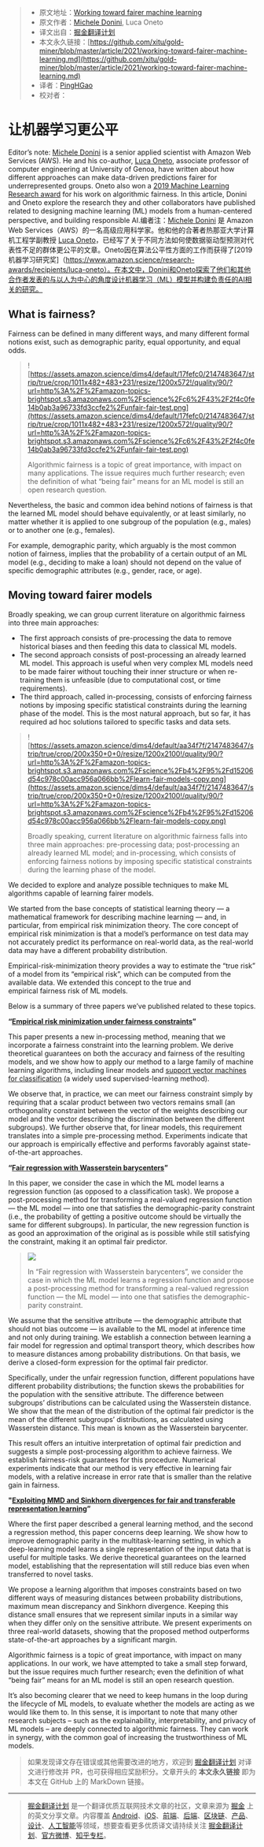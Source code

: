 > * 原文地址：[Working toward fairer machine learning](https://www.amazon.science/research-awards/success-stories/algorithmic-bias-and-fairness-in-machine-learning)
> * 原文作者：[Michele Donini](https://www.amazon.science/author/michele-donini), Luca Oneto
> * 译文出自：[掘金翻译计划](https://github.com/xitu/gold-miner)
> * 本文永久链接：[https://github.com/xitu/gold-miner/blob/master/article/2021/working-toward-fairer-machine-learning.md](https://github.com/xitu/gold-miner/blob/master/article/2021/working-toward-fairer-machine-learning.md)
> * 译者：[PingHGao](https://github.com/PingHGao)
> * 校对者：

# 让机器学习更公平

Editor’s note: [Michele Donini](https://www.linkedin.com/in/michele-donini-2484734a/) is a senior applied scientist with Amazon Web Services (AWS). He and his co-author, [Luca Oneto](https://www.lucaoneto.com/), associate professor of computer engineering at University of Genoa, have written about how different approaches can make data-driven predictions fairer for underrepresented groups. Oneto also won a [2019 Machine Learning Research award](https://www.amazon.science/research-awards/recipients/luca-oneto) for his work on algorithmic fairness. In this article, Donini and Oneto explore the research they and other collaborators have published related to designing machine learning (ML) models from a human-centered perspective, and building responsible AI.编者注：[Michele Donini](https://www.linkedin.com/in/michele-donini-2484734a/) 是 Amazon Web Services（AWS）的一名高级应用科学家。他和他的合著者热那亚大学计算机工程学副教授 [Luca Oneto](https://www.lucaoneto.com/)，已经写了关于不同方法如何使数据驱动型预测对代表性不足的群体更公平的文章。Oneto因在算法公平性方面的工作而获得了[2019机器学习研究奖]（https://www.amazon.science/research-awards/recipients/luca-oneto）。在本文中，Donini和Oneto探索了他们和其他合作者发表的与以人为中心的角度设计机器学习（ML）模型并构建负责任的AI相关的研究。


## What is fairness?

Fairness can be defined in many different ways, and many different formal notions exist, such as demographic parity, equal opportunity, and equal odds.

>![https://assets.amazon.science/dims4/default/17fefc0/2147483647/strip/true/crop/1011x482+483+231/resize/1200x572!/quality/90/?url=http%3A%2F%2Famazon-topics-brightspot.s3.amazonaws.com%2Fscience%2Fc6%2F43%2F2f4c0fe14b0ab3a96733fd3ccfe2%2Funfair-fair-test.png](https://assets.amazon.science/dims4/default/17fefc0/2147483647/strip/true/crop/1011x482+483+231/resize/1200x572!/quality/90/?url=http%3A%2F%2Famazon-topics-brightspot.s3.amazonaws.com%2Fscience%2Fc6%2F43%2F2f4c0fe14b0ab3a96733fd3ccfe2%2Funfair-fair-test.png)
>
>Algorithmic fairness is a topic of great importance, with impact on many applications. The issue requires much further research; even the definition of what “being fair” means for an ML model is still an open research question.

Nevertheless, the basic and common idea behind notions of fairness is that the learned ML model should behave equivalently, or at least similarly, no matter whether it is applied to one subgroup of the population (e.g., males) or to another one (e.g., females).

For example, demographic parity, which arguably is the most common notion of fairness, implies that the probability of a certain output of an ML model (e.g., deciding to make a loan) should not depend on the value of specific demographic attributes (e.g., gender, race, or age).

## Moving toward fairer models

Broadly speaking, we can group current literature on algorithmic fairness into three main approaches:

- The first approach consists of pre-processing the data to remove historical biases and then feeding this data to classical ML models.
- The second approach consists of post-processing an already learned ML model. This approach is useful when very complex ML models need to be made fairer without touching their inner structure or when re-training them is unfeasible (due to computational cost, or time requirements).
- The third approach, called in-processing, consists of enforcing fairness notions by imposing specific statistical constraints during the learning phase of the model. This is the most natural approach, but so far, it has required ad hoc solutions tailored to specific tasks and data sets.

>![https://assets.amazon.science/dims4/default/aa34f7f/2147483647/strip/true/crop/200x350+0+0/resize/1200x2100!/quality/90/?url=http%3A%2F%2Famazon-topics-brightspot.s3.amazonaws.com%2Fscience%2Fb4%2F95%2Fd15206d54c978c00acc956a066bb%2Flearn-fair-models-copy.png](https://assets.amazon.science/dims4/default/aa34f7f/2147483647/strip/true/crop/200x350+0+0/resize/1200x2100!/quality/90/?url=http%3A%2F%2Famazon-topics-brightspot.s3.amazonaws.com%2Fscience%2Fb4%2F95%2Fd15206d54c978c00acc956a066bb%2Flearn-fair-models-copy.png)
>
>Broadly speaking, current literature on algorithmic fairness falls into three main approaches: pre-processing data; post-processing an already learned ML model; and in-processing, which consists of enforcing fairness notions by imposing specific statistical constraints during the learning phase of the model.

We decided to explore and analyze possible techniques to make ML algorithms capable of learning fairer models.

We started from the base concepts of statistical learning theory — a mathematical framework for describing machine learning — and, in particular, from empirical risk minimization theory. The core concept of empirical risk minimization is that a model’s performance on test data may not accurately predict its performance on real-world data, as the real-world data may have a different probability distribution.

Empirical-risk-minimization theory provides a way to estimate the “true risk” of a model from its “empirical risk”, which can be computed from the available data. We extended this concept to the true and empirical fairness risk of ML models.

Below is a summary of three papers we’ve published related to these topics.

**“[Empirical risk minimization under fairness constraints](https://arxiv.org/pdf/1802.08626.pdf)”**

This paper presents a new in-processing method, meaning that we incorporate a fairness constraint into the learning problem. We derive theoretical guarantees on both the accuracy and fairness of the resulting models, and we show how to apply our method to a large family of machine learning algorithms, including linear models and [support vector machines for classification](https://scikit-learn.org/stable/modules/svm.html#svm-classification) (a widely used supervised-learning method).

We observe that, in practice, we can meet our fairness constraint simply by requiring that a scalar product between two vectors remains small (an orthogonality constraint between the vector of the weights describing our model and the vector describing the discrimination between the different subgroups). We further observe that, for linear models, this requirement translates into a simple pre-processing method. Experiments indicate that our approach is empirically effective and performs favorably against state-of-the-art approaches.

**“[Fair regression with Wasserstein barycenters](https://arxiv.org/pdf/2006.07286.pdf)”**

In this paper, we consider the case in which the ML model learns a regression function (as opposed to a classification task). We propose a post-processing method for transforming a real-valued regression function — the ML model — into one that satisfies the demographic-parity constraint (i.e., the probability of getting a positive outcome should be virtually the same for different subgroups). In particular, the new regression function is as good an approximation of the original as is possible while still satisfying the constraint, making it an optimal fair predictor.

>![](https://assets.amazon.science/dims4/default/193689d/2147483647/strip/true/crop/250x310+0+0/resize/1200x1488!/quality/90/?url=http%3A%2F%2Famazon-topics-brightspot.s3.amazonaws.com%2Fscience%2F30%2F64%2F814dbdbf42e8b57c5454be7be982%2Ffair-representation-copy.png)
>
>In “Fair regression with Wasserstein barycenters”, we consider the case in which the ML model learns a regression function and propose a post-processing method for transforming a real-valued regression function — the ML model — into one that satisfies the demographic-parity constraint.

We assume that the sensitive attribute — the demographic attribute that should not bias outcome — is available to the ML model at inference time and not only during training. We establish a connection between learning a fair model for regression and optimal transport theory, which describes how to measure distances among probability distributions. On that basis, we derive a closed-form expression for the optimal fair predictor.

Specifically, under the unfair regression function, different populations have different probability distributions; the function skews the probabilities for the population with the sensitive attribute. The difference between subgroups’ distributions can be calculated using the Wasserstein distance. We show that the mean of the distribution of the optimal fair predictor is the mean of the different subgroups’ distributions, as calculated using Wasserstein distance. This mean is known as the Wasserstein barycenter.

This result offers an intuitive interpretation of optimal fair prediction and suggests a simple post-processing algorithm to achieve fairness. We establish fairness-risk guarantees for this procedure. Numerical experiments indicate that our method is very effective in learning fair models, with a relative increase in error rate that is smaller than the relative gain in fairness.

**"[Exploiting MMD and Sinkhorn divergences for fair and transferable representation learning](https://www.amazon.science/publications/exploiting-mmd-and-sinkhorn-divergences-for-fair-and-transferable-representation-learning)”**

Where the first paper described a general learning method, and the second a regression method, this paper concerns deep learning. We show how to improve demographic parity in the multitask-learning setting, in which a deep-learning model learns a single representation of the input data that is useful for multiple tasks. We derive theoretical guarantees on the learned model, establishing that the representation will still reduce bias even when transferred to novel tasks.

We propose a learning algorithm that imposes constraints based on two different ways of measuring distances between probability distributions, maximum mean discrepancy and Sinkhorn divergence. Keeping this distance small ensures that we represent similar inputs in a similar way when they differ only on the sensitive attribute. We present experiments on three real-world datasets, showing that the proposed method outperforms state-of-the-art approaches by a significant margin.

Algorithmic fairness is a topic of great importance, with impact on many applications. In our work, we have attempted to take a small step forward, but the issue requires much further research; even the definition of what “being fair” means for an ML model is still an open research question.

It’s also becoming clearer that we need to keep humans in the loop during the lifecycle of ML models, to evaluate whether the models are acting as we would like them to. In this sense, it is important to note that many other research subjects – such as the explainability, interpretability, and privacy of ML models – are deeply connected to algorithmic fairness. They can work in synergy, with the common goal of increasing the trustworthiness of ML models.

> 如果发现译文存在错误或其他需要改进的地方，欢迎到 [掘金翻译计划](https://github.com/xitu/gold-miner) 对译文进行修改并 PR，也可获得相应奖励积分。文章开头的 **本文永久链接** 即为本文在 GitHub 上的 MarkDown 链接。

---


> [掘金翻译计划](https://github.com/xitu/gold-miner) 是一个翻译优质互联网技术文章的社区，文章来源为 [掘金](https://juejin.im) 上的英文分享文章。内容覆盖 [Android](https://github.com/xitu/gold-miner#android)、[iOS](https://github.com/xitu/gold-miner#ios)、[前端](https://github.com/xitu/gold-miner#前端)、[后端](https://github.com/xitu/gold-miner#后端)、[区块链](https://github.com/xitu/gold-miner#区块链)、[产品](https://github.com/xitu/gold-miner#产品)、[设计](https://github.com/xitu/gold-miner#设计)、[人工智能](https://github.com/xitu/gold-miner#人工智能)等领域，想要查看更多优质译文请持续关注 [掘金翻译计划](https://github.com/xitu/gold-miner)、[官方微博](http://weibo.com/juejinfanyi)、[知乎专栏](https://zhuanlan.zhihu.com/juejinfanyi)。
